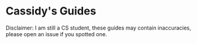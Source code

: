 # Cassidy's Guides

Disclaimer: I am still a CS student, these guides may contain inaccuracies, please open an issue if you spotted one.

